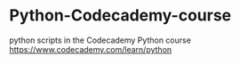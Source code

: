 # Python-Codecademy-course
python scripts in the Codecademy Python course 
https://www.codecademy.com/learn/python
